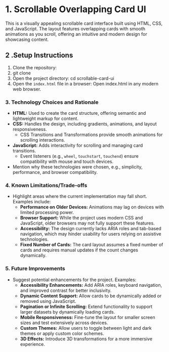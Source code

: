 # 1. Scrollable Overlapping Card UI
This is a visually appealing scrollable card interface built using HTML, CSS, and JavaScript. The layout features overlapping cards with smooth animations as you scroll, offering an intuitive and modern design for showcasing content.
## 2 .Setup Instructions

1. Clone the repository:
2. git clone <repository-url>
3. Open the project directory:
  cd scrollable-card-ui
5. Open the `index.html` file in a browser:
  Open index.html in any modern web browser.

### 3. **Technology Choices and Rationale**
- **HTML:** Used to create the card structure, offering semantic and lightweight markup for content.
- **CSS:** Handles the design, including gradients, animations, and layout responsiveness.
  - CSS Transitions and Transformations provide smooth animations for scrolling interactions.
- **JavaScript:** Adds interactivity for scrolling and managing card transitions.
  - Event listeners (e.g., `wheel`, `touchstart`, `touchend`) ensure compatibility with mouse and touch devices.
- Mention why these technologies were chosen, e.g., simplicity, performance, and browser compatibility.

### 4. **Known Limitations/Trade-offs**
- Highlight areas where the current implementation may fall short. Examples include:
  - **Performance on Older Devices:** Animations may lag on devices with limited processing power.
  - **Browser Support:** While the project uses modern CSS and JavaScript, older browsers may not fully support these features.
  - **Accessibility:** The design currently lacks ARIA roles and tab-based navigation, which may hinder usability for users relying on assistive technologies.
  - **Fixed Number of Cards:** The card layout assumes a fixed number of cards and requires manual updates if the count changes dynamically.

### 5. **Future Improvements**
- Suggest potential enhancements for the project. Examples:
  - **Accessibility Enhancements:** Add ARIA roles, keyboard navigation, and improved contrast for better inclusivity.
  - **Dynamic Content Support:** Allow cards to be dynamically added or removed using JavaScript.
  - **Pagination or Infinite Scrolling:** Extend functionality to support larger datasets by dynamically loading cards.
  - **Mobile Responsiveness:** Fine-tune the layout for smaller screen sizes and test extensively across devices.
  - **Custom Themes:** Allow users to toggle between light and dark themes or apply custom color schemes.
  - **3D Effects:** Introduce 3D transformations for a more immersive experience.

